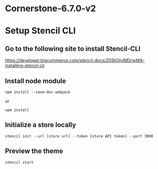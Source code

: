 # Cornerstone-6.7.0-v2
 
# Setup Stencil CLI

## Go to the following site to install Stencil-CLI
https://developer.bigcommerce.com/stencil-docs/ZG9jOjIyMDcwMA-installing-stencil-cli

## Install node module
```
npm install --save-dev webpack

```
or 
```
npm install 

```


## Initialize a store locally
```
stencil init --url [store url] --token [store API token] --port 3000

```

## Preview the theme

```
stencil start
```




